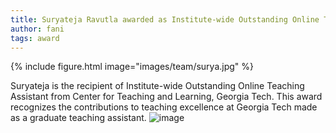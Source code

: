 ```yaml
---
title: Suryateja Ravutla awarded as Institute-wide Outstanding Online Teaching Assistant from CETL, Georgia Tech
author: fani
tags: award
---
```


{% include figure.html image="images/team/surya.jpg" %}

Suryateja is the recipient of Institute-wide Outstanding Online Teaching Assistant from Center for Teaching and Learning, Georgia Tech. This award recognizes the contributions to teaching excellence at Georgia Tech made as a graduate teaching assistant.
![image](https://github.com/user-attachments/assets/5fe8fdf6-7499-424e-9641-d4cdd8bc4bf7)
